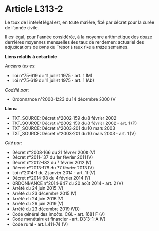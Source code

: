 # Article L313-2

Le taux de l'intérêt légal est, en toute matière, fixé par décret pour la durée de l'année civile.

Il est égal, pour l'année considérée, à la moyenne arithmétique des douze dernières moyennes mensuelles des taux de rendement
actuariel des adjudications de bons du Trésor à taux fixe à treize semaines.

**Liens relatifs à cet article**

_Anciens textes_:

  - Loi n°75-619 du 11 juillet 1975 - art. 1 (M)
  - Loi n°75-619 du 11 juillet 1975 - art. 1 (Ab)

_Codifié par_:

  - Ordonnance n°2000-1223 du 14 décembre 2000 (V)

**Liens**:

  - TXT_SOURCE: Décret n°2002-159 du 8 février 2002
  - TXT_SOURCE: Décret n°2002-159 du 8 février 2002 - art. 1 (P)
  - TXT_SOURCE: Décret n°2003-201 du 10 mars 2003
  - TXT_SOURCE: Décret n°2003-201 du 10 mars 2003 - art. 1 (V)

_Cité par_:

  - Décret n°2008-166 du 21 février 2008 (V)
  - Décret n°2011-137 du 1er février 2011 (V)
  - Décret n°2012-182 du 7 février 2012 (V)
  - Décret n°2013-178 du 27 février 2013 (V)
  - Loi n°2014-1 du 2 janvier 2014 - art. 11 (V)
  - Décret n°2014-98 du 4 février 2014 (V)
  - ORDONNANCE n°2014-947 du 20 août 2014 - art. 2 (V)
  - Arrêté du 24 juin 2015 (V)
  - Arrêté du 23 décembre 2015 (V)
  - Arrêté du 24 juin 2016 (V)
  - Arrêté du 26 juin 2019 (V)
  - Arrêté du 23 décembre 2019 (VD)
  - Code général des impôts, CGI. - art. 1681 F (V)
  - Code monétaire et financier - art. D313-1-A (V)
  - Code rural - art. L411-74 (V)
